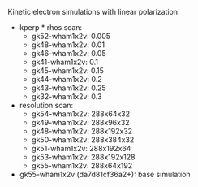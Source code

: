 Kinetic electron simulations with linear polarization.
  - kperp * rhos scan:
    * gk52-wham1x2v: 0.005
    * gk48-wham1x2v: 0.01
    * gk46-wham1x2v: 0.05
    * gk41-wham1x2v: 0.1
    * gk45-wham1x2v: 0.15
    * gk44-wham1x2v: 0.2
    * gk43-wham1x2v: 0.25
    * gk32-wham1x2v: 0.3
  - resolution scan:
    * gk54-wham1x2v: 288x64x32
    * gk49-wham1x2v: 288x96x32
    * gk48-wham1x2v: 288x192x32
    * gk50-wham1x2v: 288x384x32
    * gk51-wham1x2v: 288x192x64
    * gk53-wham1x2v: 288x192x128
    * gk55-wham1x2v: 288x64x192
  - gk55-wham1x2v (da7d81cf36a2+): base simulation
